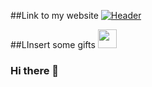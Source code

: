 
##Link to my website
[![Header](https://raw.githubusercontent.com/MartinHeinz/<OWNER>/<OWNER>/readme_header.png "Header")](https://some-url.dev/)

##LInsert some gifts
<img src="https://raw.githubusercontent.com/<OWNER>/<OWNER>/master/<GIF_NAME>.gif" width="30px">

### Hi there 👋

<!--
**ProgrammerRomero/ProgrammerRomero** is a ✨ _special_ ✨ repository because its `README.md` (this file) appears on your GitHub profile.

Here are some ideas to get you started:

- 🔭 I’m currently working on ...
- 🌱 I’m currently learning ...
- 👯 I’m looking to collaborate on ...
- 🤔 I’m looking for help with ...
- 💬 Ask me about ...
- 📫 How to reach me: ...
- 😄 Pronouns: ...
- ⚡ Fun fact: ...
-->
